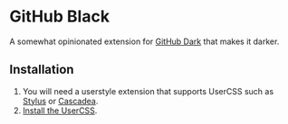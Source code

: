 # GitHub Black

A somewhat opinionated extension for [GitHub Dark](https://github.com/StylishThemes/GitHub-Dark) that makes it darker.

## Installation

1. You will need a userstyle extension that supports UserCSS such as [Stylus](https://add0n.com/stylus.html) or [Cascadea](https://cascadea.app/).
2. [Install the UserCSS](GitHub-Black.user.css).
